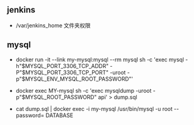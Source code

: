 ## jenkins
* /var/jenkins_home 文件夹权限

## mysql
* docker run -it --link my-mysql:mysql --rm mysql sh -c 'exec mysql -h"$MYSQL_PORT_3306_TCP_ADDR" -P"$MYSQL_PORT_3306_TCP_PORT" -uroot -p"$MYSQL_ENV_MYSQL_ROOT_PASSWORD"'

* docker exec MY-mysql sh -c 'exec mysqldump -uroot -p"$MYSQL_ROOT_PASSWORD" api' > dump.sql

* cat dump.sql | docker exec -i my-mysql /usr/bin/mysql -u root --password= DATABASE 
